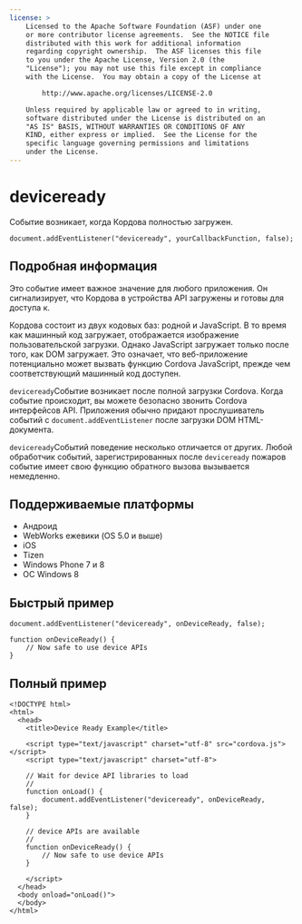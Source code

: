```yaml
---
license: >
    Licensed to the Apache Software Foundation (ASF) under one
    or more contributor license agreements.  See the NOTICE file
    distributed with this work for additional information
    regarding copyright ownership.  The ASF licenses this file
    to you under the Apache License, Version 2.0 (the
    "License"); you may not use this file except in compliance
    with the License.  You may obtain a copy of the License at

        http://www.apache.org/licenses/LICENSE-2.0

    Unless required by applicable law or agreed to in writing,
    software distributed under the License is distributed on an
    "AS IS" BASIS, WITHOUT WARRANTIES OR CONDITIONS OF ANY
    KIND, either express or implied.  See the License for the
    specific language governing permissions and limitations
    under the License.
---
```


# deviceready

Событие возникает, когда Кордова полностью загружен.

    document.addEventListener("deviceready", yourCallbackFunction, false);
    

## Подробная информация

Это событие имеет важное значение для любого приложения. Он сигнализирует, что Кордова в устройства API загружены и готовы для доступа к.

Кордова состоит из двух кодовых баз: родной и JavaScript. В то время как машинный код загружает, отображается изображение пользовательской загрузки. Однако JavaScript загружает только после того, как DOM загружает. Это означает, что веб-приложение потенциально может вызвать функцию Cordova JavaScript, прежде чем соответствующий машинный код доступен.

`deviceready`Событие возникает после полной загрузки Cordova. Когда событие происходит, вы можете безопасно звонить Cordova интерфейсов API. Приложения обычно придают прослушиватель событий с `document.addEventListener` после загрузки DOM HTML-документа.

`deviceready`Событий поведение несколько отличается от других. Любой обработчик событий, зарегистрированных после `deviceready` пожаров событие имеет свою функцию обратного вызова вызывается немедленно.

## Поддерживаемые платформы

*   Андроид
*   WebWorks ежевики (OS 5.0 и выше)
*   iOS
*   Tizen
*   Windows Phone 7 и 8
*   ОС Windows 8

## Быстрый пример

    document.addEventListener("deviceready", onDeviceReady, false);
    
    function onDeviceReady() {
        // Now safe to use device APIs
    }
    

## Полный пример

    <!DOCTYPE html>
    <html>
      <head>
        <title>Device Ready Example</title>
    
        <script type="text/javascript" charset="utf-8" src="cordova.js"></script>
        <script type="text/javascript" charset="utf-8">
    
        // Wait for device API libraries to load
        //
        function onLoad() {
            document.addEventListener("deviceready", onDeviceReady, false);
        }
    
        // device APIs are available
        //
        function onDeviceReady() {
            // Now safe to use device APIs
        }
    
        </script>
      </head>
      <body onload="onLoad()">
      </body>
    </html>